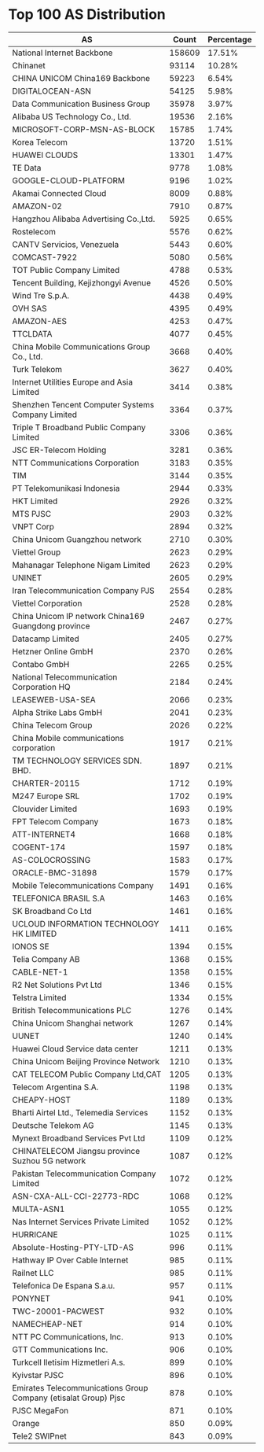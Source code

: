 # Top 100 AS Distribution
| AS | Count | Percentage |
|----|----|----|
| National Internet Backbone | 158609 | 17.51% |
| Chinanet | 93114 | 10.28% |
| CHINA UNICOM China169 Backbone | 59223 | 6.54% |
| DIGITALOCEAN-ASN | 54125 | 5.98% |
| Data Communication Business Group | 35978 | 3.97% |
| Alibaba US Technology Co., Ltd. | 19536 | 2.16% |
| MICROSOFT-CORP-MSN-AS-BLOCK | 15785 | 1.74% |
| Korea Telecom | 13720 | 1.51% |
| HUAWEI CLOUDS | 13301 | 1.47% |
| TE Data | 9778 | 1.08% |
| GOOGLE-CLOUD-PLATFORM | 9196 | 1.02% |
| Akamai Connected Cloud | 8009 | 0.88% |
| AMAZON-02 | 7910 | 0.87% |
| Hangzhou Alibaba Advertising Co.,Ltd. | 5925 | 0.65% |
| Rostelecom | 5576 | 0.62% |
| CANTV Servicios, Venezuela | 5443 | 0.60% |
| COMCAST-7922 | 5080 | 0.56% |
| TOT Public Company Limited | 4788 | 0.53% |
| Tencent Building, Kejizhongyi Avenue | 4526 | 0.50% |
| Wind Tre S.p.A. | 4438 | 0.49% |
| OVH SAS | 4395 | 0.49% |
| AMAZON-AES | 4253 | 0.47% |
| TTCLDATA | 4077 | 0.45% |
| China Mobile Communications Group Co., Ltd. | 3668 | 0.40% |
| Turk Telekom | 3627 | 0.40% |
| Internet Utilities Europe and Asia Limited | 3414 | 0.38% |
| Shenzhen Tencent Computer Systems Company Limited | 3364 | 0.37% |
| Triple T Broadband Public Company Limited | 3306 | 0.36% |
| JSC ER-Telecom Holding | 3281 | 0.36% |
| NTT Communications Corporation | 3183 | 0.35% |
| TIM | 3144 | 0.35% |
| PT Telekomunikasi Indonesia | 2944 | 0.33% |
| HKT Limited | 2926 | 0.32% |
| MTS PJSC | 2903 | 0.32% |
| VNPT Corp | 2894 | 0.32% |
| China Unicom Guangzhou network | 2710 | 0.30% |
| Viettel Group | 2623 | 0.29% |
| Mahanagar Telephone Nigam Limited | 2623 | 0.29% |
| UNINET | 2605 | 0.29% |
| Iran Telecommunication Company PJS | 2554 | 0.28% |
| Viettel Corporation | 2528 | 0.28% |
| China Unicom IP network China169 Guangdong province | 2467 | 0.27% |
| Datacamp Limited | 2405 | 0.27% |
| Hetzner Online GmbH | 2370 | 0.26% |
| Contabo GmbH | 2265 | 0.25% |
| National Telecommunication Corporation HQ | 2184 | 0.24% |
| LEASEWEB-USA-SEA | 2066 | 0.23% |
| Alpha Strike Labs GmbH | 2041 | 0.23% |
| China Telecom Group | 2026 | 0.22% |
| China Mobile communications corporation | 1917 | 0.21% |
| TM TECHNOLOGY SERVICES SDN. BHD. | 1897 | 0.21% |
| CHARTER-20115 | 1712 | 0.19% |
| M247 Europe SRL | 1702 | 0.19% |
| Clouvider Limited | 1693 | 0.19% |
| FPT Telecom Company | 1673 | 0.18% |
| ATT-INTERNET4 | 1668 | 0.18% |
| COGENT-174 | 1597 | 0.18% |
| AS-COLOCROSSING | 1583 | 0.17% |
| ORACLE-BMC-31898 | 1579 | 0.17% |
| Mobile Telecommunications Company | 1491 | 0.16% |
| TELEFONICA BRASIL S.A | 1463 | 0.16% |
| SK Broadband Co Ltd | 1461 | 0.16% |
| UCLOUD INFORMATION TECHNOLOGY HK LIMITED | 1411 | 0.16% |
| IONOS SE | 1394 | 0.15% |
| Telia Company AB | 1368 | 0.15% |
| CABLE-NET-1 | 1358 | 0.15% |
| R2 Net Solutions Pvt Ltd | 1346 | 0.15% |
| Telstra Limited | 1334 | 0.15% |
| British Telecommunications PLC | 1276 | 0.14% |
| China Unicom Shanghai network | 1267 | 0.14% |
| UUNET | 1240 | 0.14% |
| Huawei Cloud Service data center | 1211 | 0.13% |
| China Unicom Beijing Province Network | 1210 | 0.13% |
| CAT TELECOM Public Company Ltd,CAT | 1205 | 0.13% |
| Telecom Argentina S.A. | 1198 | 0.13% |
| CHEAPY-HOST | 1189 | 0.13% |
| Bharti Airtel Ltd., Telemedia Services | 1152 | 0.13% |
| Deutsche Telekom AG | 1145 | 0.13% |
| Mynext Broadband Services Pvt Ltd | 1109 | 0.12% |
| CHINATELECOM Jiangsu province Suzhou 5G network | 1087 | 0.12% |
| Pakistan Telecommunication Company Limited | 1072 | 0.12% |
| ASN-CXA-ALL-CCI-22773-RDC | 1068 | 0.12% |
| MULTA-ASN1 | 1055 | 0.12% |
| Nas Internet Services Private Limited | 1052 | 0.12% |
| HURRICANE | 1025 | 0.11% |
| Absolute-Hosting-PTY-LTD-AS | 996 | 0.11% |
| Hathway IP Over Cable Internet | 985 | 0.11% |
| Railnet LLC | 985 | 0.11% |
| Telefonica De Espana S.a.u. | 957 | 0.11% |
| PONYNET | 941 | 0.10% |
| TWC-20001-PACWEST | 932 | 0.10% |
| NAMECHEAP-NET | 914 | 0.10% |
| NTT PC Communications, Inc. | 913 | 0.10% |
| GTT Communications Inc. | 906 | 0.10% |
| Turkcell Iletisim Hizmetleri A.s. | 899 | 0.10% |
| Kyivstar PJSC | 896 | 0.10% |
| Emirates Telecommunications Group Company (etisalat Group) Pjsc | 878 | 0.10% |
| PJSC MegaFon | 871 | 0.10% |
| Orange | 850 | 0.09% |
| Tele2 SWIPnet | 843 | 0.09% |
